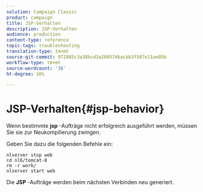 ```yaml
---
solution: Campaign Classic
product: campaign
title: JSP-Verhalten
description: JSP-Verhalten
audience: production
content-type: reference
topic-tags: troubleshooting
translation-type: tm+mt
source-git-commit: 972885c3a38bcd3a260574bacbb3f507e11ae05b
workflow-type: tm+mt
source-wordcount: '36'
ht-degree: 16%

---
```



# JSP-Verhalten{#jsp-behavior}

Wenn bestimmte **jsp** -Aufträge nicht erfolgreich ausgeführt werden, müssen Sie sie zur Neukompilierung zwingen.

Geben Sie dazu die folgenden Befehle ein:

```
nlserver stop web
cd nl6/tomcat-8
rm -r work/
nlserver start web
```

Die **JSP** -Aufträge werden beim nächsten Verbinden neu generiert.
